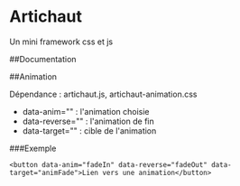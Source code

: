 # Artichaut

Un mini framework css et js

##Documentation

##Animation

Dépendance : artichaut.js, artichaut-animation.css

* data-anim="" : l'animation choisie
* data-reverse="" : l'animation de fin
* data-target="" : cible de l'animation

###Exemple

    <button data-anim="fadeIn" data-reverse="fadeOut" data-target="animFade">Lien vers une animation</button>

